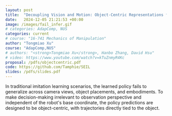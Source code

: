 ```yaml
---
layout: post
title:  "Decoupling Vision and Motion: Object-Centric Representations for Enhanced Manipulation"
date:   2024-12-05 21:21:53 +00:00
image: /images/fail_infer.gif
# categories: AdapComp, NUS
categories: current
# course: "16-741 Mechanics of Manipulation"
author: "Tongmiao Xu"
course: "AdapComp,NUS"
# authors: "<strong>Tongmiao Xu</strong>, Hanbo Zhang, David Hsu"
# video: https://www.youtube.com/watch?v=kTuZnmyR4Kc
proposal: /pdfs/objectcentric.pdf
code: https://github.com/Tamphie/SEIL
slides: /pdfs/slides.pdf
---
```

In traditional imitation learning scenarios, the learned policy fails to generalize across camera views, object placements, and embodiments. To make decision-making irrelevant to observation perspective and independent of the robot's base coordinate, the policy predictions are designed to be object-centric, with trajectories directly tied to the object.

